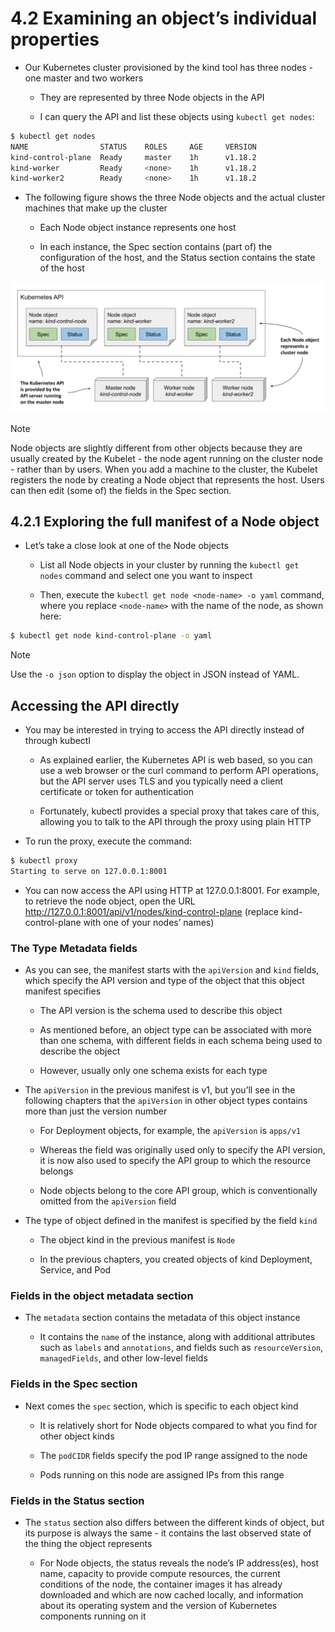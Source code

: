 # 4.2 Examining an object’s individual properties

* Our Kubernetes cluster provisioned by the kind tool has three nodes - one master and two workers

  * They are represented by three Node objects in the API

  * I can query the API and list these objects using `kubectl get nodes`:

```zsh
$ kubectl get nodes
NAME                STATUS    ROLES     AGE     VERSION
kind-control-plane  Ready     master    1h      v1.18.2
kind-worker         Ready     <none>    1h      v1.18.2
kind-worker2        Ready     <none>    1h      v1.18.2
```

* The following figure shows the three Node objects and the actual cluster machines that make up the cluster

  * Each Node object instance represents one host

  * In each instance, the Spec section contains (part of) the configuration of the host, and the Status section contains the state of the host

![Fig. 1 Cluster nodes are represented by Node objects](../../../../img/working-with-k8s-objects/object-manifest/object-properties/diag01.png)

> [!NOTE]
> 
> Node objects are slightly different from other objects because they are usually created by the Kubelet - the node agent running on the cluster node - rather than by users. When you add a machine to the cluster, the Kubelet registers the node by creating a Node object that represents the host. Users can then edit (some of) the fields in the Spec section.

## 4.2.1 Exploring the full manifest of a Node object

* Let’s take a close look at one of the Node objects

  * List all Node objects in your cluster by running the `kubectl get nodes` command and select one you want to inspect

  * Then, execute the `kubectl get node <node-name> -o yaml` command, where you replace `<node-name>` with the name of the node, as shown here:

```zsh
$ kubectl get node kind-control-plane -o yaml
```

> [!NOTE]
> 
> Use the `-o json` option to display the object in JSON instead of YAML.

## Accessing the API directly

* You may be interested in trying to access the API directly instead of through kubectl

  * As explained earlier, the Kubernetes API is web based, so you can use a web browser or the curl command to perform API operations, but the API server uses TLS and you typically need a client certificate or token for authentication

  * Fortunately, kubectl provides a special proxy that takes care of this, allowing you to talk to the API through the proxy using plain HTTP

* To run the proxy, execute the command:

```zsh
$ kubectl proxy
Starting to serve on 127.0.0.1:8001
```

* You can now access the API using HTTP at 127.0.0.1:8001. For example, to retrieve the node object, open the URL http://127.0.0.1:8001/api/v1/nodes/kind-control-plane (replace kind-control-plane with one of your nodes’ names)

### The Type Metadata fields

* As you can see, the manifest starts with the `apiVersion` and `kind` fields, which specify the API version and type of the object that this object manifest specifies

  * The API version is the schema used to describe this object

  * As mentioned before, an object type can be associated with more than one schema, with different fields in each schema being used to describe the object

  * However, usually only one schema exists for each type

* The `apiVersion` in the previous manifest is v1, but you’ll see in the following chapters that the `apiVersion` in other object types contains more than just the version number

  * For Deployment objects, for example, the `apiVersion` is `apps/v1`

  * Whereas the field was originally used only to specify the API version, it is now also used to specify the API group to which the resource belongs

  * Node objects belong to the core API group, which is conventionally omitted from the `apiVersion` field

* The type of object defined in the manifest is specified by the field `kind`

  * The object kind in the previous manifest is `Node`

  * In the previous chapters, you created objects of kind Deployment, Service, and Pod

### Fields in the object metadata section

* The `metadata` section contains the metadata of this object instance

  * It contains the `name` of the instance, along with additional attributes such as `labels` and `annotations`, and fields such as `resourceVersion`, `managedFields`, and other low-level fields

### Fields in the Spec section

* Next comes the `spec` section, which is specific to each object kind

  * It is relatively short for Node objects compared to what you find for other object kinds

  * The `podCIDR` fields specify the pod IP range assigned to the node

  * Pods running on this node are assigned IPs from this range

### Fields in the Status section

* The `status` section also differs between the different kinds of object, but its purpose is always the same - it contains the last observed state of the thing the object represents

  * For Node objects, the status reveals the node’s IP address(es), host name, capacity to provide compute resources, the current conditions of the node, the container images it has already downloaded and which are now cached locally, and information about its operating system and the version of Kubernetes components running on it